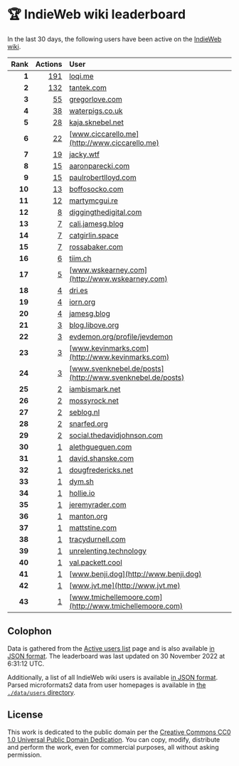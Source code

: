 # 🏆 IndieWeb wiki leaderboard

In the last 30 days, the following users have been active on the [IndieWeb wiki](https://indieweb.org).

| Rank | Actions | User |
|-----:|--------:|:-----|
| **1** | [191](https://indieweb.org/Special:Contributions/Loqi.me) | [loqi.me](http://loqi.me) |
| **2** | [132](https://indieweb.org/Special:Contributions/Tantek.com) | [tantek.com](http://tantek.com) |
| **3** | [55](https://indieweb.org/Special:Contributions/Gregorlove.com) | [gregorlove.com](http://gregorlove.com) |
| **4** | [38](https://indieweb.org/Special:Contributions/Waterpigs.co.uk) | [waterpigs.co.uk](http://waterpigs.co.uk) |
| **5** | [28](https://indieweb.org/Special:Contributions/Kaja.sknebel.net) | [kaja.sknebel.net](http://kaja.sknebel.net) |
| **6** | [22](https://indieweb.org/Special:Contributions/Www.ciccarello.me) | [www.ciccarello.me](http://www.ciccarello.me) |
| **7** | [19](https://indieweb.org/Special:Contributions/Jacky.wtf) | [jacky.wtf](http://jacky.wtf) |
| **8** | [15](https://indieweb.org/Special:Contributions/Aaronparecki.com) | [aaronparecki.com](http://aaronparecki.com) |
| **9** | [15](https://indieweb.org/Special:Contributions/Paulrobertlloyd.com) | [paulrobertlloyd.com](http://paulrobertlloyd.com) |
| **10** | [13](https://indieweb.org/Special:Contributions/Boffosocko.com) | [boffosocko.com](http://boffosocko.com) |
| **11** | [12](https://indieweb.org/Special:Contributions/Martymcgui.re) | [martymcgui.re](http://martymcgui.re) |
| **12** | [8](https://indieweb.org/Special:Contributions/Diggingthedigital.com) | [diggingthedigital.com](http://diggingthedigital.com) |
| **13** | [7](https://indieweb.org/Special:Contributions/Cali.jamesg.blog) | [cali.jamesg.blog](http://cali.jamesg.blog) |
| **14** | [7](https://indieweb.org/Special:Contributions/Catgirlin.space) | [catgirlin.space](http://catgirlin.space) |
| **15** | [7](https://indieweb.org/Special:Contributions/Rossabaker.com) | [rossabaker.com](http://rossabaker.com) |
| **16** | [6](https://indieweb.org/Special:Contributions/Tiim.ch) | [tiim.ch](http://tiim.ch) |
| **17** | [5](https://indieweb.org/Special:Contributions/Www.wskearney.com) | [www.wskearney.com](http://www.wskearney.com) |
| **18** | [4](https://indieweb.org/Special:Contributions/Dri.es) | [dri.es](http://dri.es) |
| **19** | [4](https://indieweb.org/Special:Contributions/Iorn.org) | [iorn.org](http://iorn.org) |
| **20** | [4](https://indieweb.org/Special:Contributions/Jamesg.blog) | [jamesg.blog](http://jamesg.blog) |
| **21** | [3](https://indieweb.org/Special:Contributions/Blog.libove.org) | [blog.libove.org](http://blog.libove.org) |
| **22** | [3](https://indieweb.org/Special:Contributions/Evdemon.org_profile_jevdemon) | [evdemon.org/profile/jevdemon](http://evdemon.org/profile/jevdemon) |
| **23** | [3](https://indieweb.org/Special:Contributions/Www.kevinmarks.com) | [www.kevinmarks.com](http://www.kevinmarks.com) |
| **24** | [3](https://indieweb.org/Special:Contributions/Www.svenknebel.de_posts) | [www.svenknebel.de/posts](http://www.svenknebel.de/posts) |
| **25** | [2](https://indieweb.org/Special:Contributions/Iambismark.net) | [iambismark.net](http://iambismark.net) |
| **26** | [2](https://indieweb.org/Special:Contributions/Mossyrock.net) | [mossyrock.net](http://mossyrock.net) |
| **27** | [2](https://indieweb.org/Special:Contributions/Seblog.nl) | [seblog.nl](http://seblog.nl) |
| **28** | [2](https://indieweb.org/Special:Contributions/Snarfed.org) | [snarfed.org](http://snarfed.org) |
| **29** | [2](https://indieweb.org/Special:Contributions/Social.thedavidjohnson.com) | [social.thedavidjohnson.com](http://social.thedavidjohnson.com) |
| **30** | [1](https://indieweb.org/Special:Contributions/Alethgueguen.com) | [alethgueguen.com](http://alethgueguen.com) |
| **31** | [1](https://indieweb.org/Special:Contributions/David.shanske.com) | [david.shanske.com](http://david.shanske.com) |
| **32** | [1](https://indieweb.org/Special:Contributions/Dougfredericks.net) | [dougfredericks.net](http://dougfredericks.net) |
| **33** | [1](https://indieweb.org/Special:Contributions/Dym.sh) | [dym.sh](http://dym.sh) |
| **34** | [1](https://indieweb.org/Special:Contributions/Hollie.io) | [hollie.io](http://hollie.io) |
| **35** | [1](https://indieweb.org/Special:Contributions/Jeremyrader.com) | [jeremyrader.com](http://jeremyrader.com) |
| **36** | [1](https://indieweb.org/Special:Contributions/Manton.org) | [manton.org](http://manton.org) |
| **37** | [1](https://indieweb.org/Special:Contributions/Mattstine.com) | [mattstine.com](http://mattstine.com) |
| **38** | [1](https://indieweb.org/Special:Contributions/Tracydurnell.com) | [tracydurnell.com](http://tracydurnell.com) |
| **39** | [1](https://indieweb.org/Special:Contributions/Unrelenting.technology) | [unrelenting.technology](http://unrelenting.technology) |
| **40** | [1](https://indieweb.org/Special:Contributions/Val.packett.cool) | [val.packett.cool](http://val.packett.cool) |
| **41** | [1](https://indieweb.org/Special:Contributions/Www.benji.dog) | [www.benji.dog](http://www.benji.dog) |
| **42** | [1](https://indieweb.org/Special:Contributions/Www.jvt.me) | [www.jvt.me](http://www.jvt.me) |
| **43** | [1](https://indieweb.org/Special:Contributions/Www.tmichellemoore.com) | [www.tmichellemoore.com](http://www.tmichellemoore.com) |


## Colophon

Data is gathered from the [Active users list](https://indieweb.org/Special:ActiveUsers) page and is also available [in JSON format](https://github.com/jgarber623/indieweb-wiki-leaderboard/blob/main/data/leaderboard.json). The leaderboard was last updated on 30 November 2022 at 6:31:12 UTC.

Additionally, a list of all IndieWeb wiki users is available [in JSON format](https://github.com/jgarber623/indieweb-wiki-leaderboard/blob/main/data/users.json). Parsed microformats2 data from user homepages is available in [the `./data/users` directory](https://github.com/jgarber623/indieweb-wiki-leaderboard/blob/main/data/users).

## License

This work is dedicated to the public domain per the [Creative Commons CC0 1.0 Universal Public Domain Dedication](https://creativecommons.org/publicdomain/zero/1.0/). You can copy, modify, distribute and perform the work, even for commercial purposes, all without asking permission.
